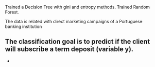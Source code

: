 Trained a Decision Tree with gini and entropy methods.
Trained Random Forest.

The data is related with direct marketing campaigns of a Portuguese banking institution

The classification goal is to predict if the client will subscribe a term deposit (variable y).
- 
-

